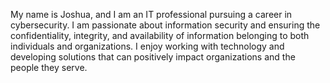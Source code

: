 My name is Joshua, and I am an IT professional pursuing a career in cybersecurity.
I am passionate about information security and ensuring the confidentiality, integrity, and availability of information belonging to both individuals and organizations.
I enjoy working with technology and developing solutions that can positively impact organizations and the people they serve.
